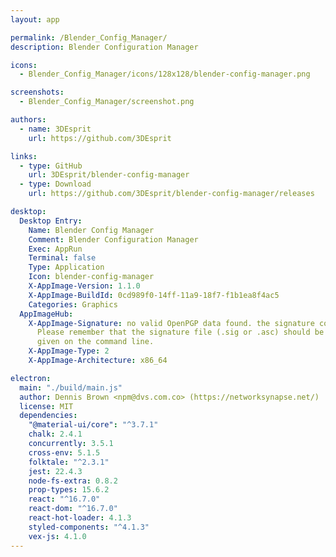 ```yaml
---
layout: app

permalink: /Blender_Config_Manager/
description: Blender Configuration Manager

icons:
  - Blender_Config_Manager/icons/128x128/blender-config-manager.png

screenshots:
  - Blender_Config_Manager/screenshot.png

authors:
  - name: 3DEsprit
    url: https://github.com/3DEsprit

links:
  - type: GitHub
    url: 3DEsprit/blender-config-manager
  - type: Download
    url: https://github.com/3DEsprit/blender-config-manager/releases

desktop:
  Desktop Entry:
    Name: Blender Config Manager
    Comment: Blender Configuration Manager
    Exec: AppRun
    Terminal: false
    Type: Application
    Icon: blender-config-manager
    X-AppImage-Version: 1.1.0
    X-AppImage-BuildId: 0cd989f0-14ff-11a9-18f7-f1b1ea8f4ac5
    Categories: Graphics
  AppImageHub:
    X-AppImage-Signature: no valid OpenPGP data found. the signature could not be verified.
      Please remember that the signature file (.sig or .asc) should be the first file
      given on the command line.
    X-AppImage-Type: 2
    X-AppImage-Architecture: x86_64

electron:
  main: "./build/main.js"
  author: Dennis Brown <npm@dvs.com.co> (https://networksynapse.net/)
  license: MIT
  dependencies:
    "@material-ui/core": "^3.7.1"
    chalk: 2.4.1
    concurrently: 3.5.1
    cross-env: 5.1.5
    folktale: "^2.3.1"
    jest: 22.4.3
    node-fs-extra: 0.8.2
    prop-types: 15.6.2
    react: "^16.7.0"
    react-dom: "^16.7.0"
    react-hot-loader: 4.1.3
    styled-components: "^4.1.3"
    vex-js: 4.1.0
---
```

